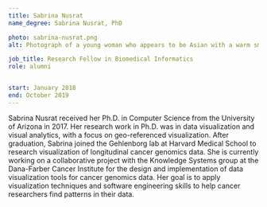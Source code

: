 ```yaml
---
title: Sabrina Nusrat
name_degree: Sabrina Nusrat, PhD

photo: sabrina-nusrat.png
alt: Photograph of a young woman who appears to be Asian with a warm smile wearing the doctorate regalia of the University of Arizona in front of a banner with the university’s colors and insignia.

job_title: Research Fellow in Biomedical Informatics
role: alumni


start: January 2018
end: October 2019
---
```


Sabrina Nusrat received her Ph.D. in Computer Science from the University of Arizona in 2017. Her research work in Ph.D. was in data visualization and visual analytics, with a focus on geo-referenced visualization. After graduation, Sabrina joined the Gehlenborg lab at Harvard Medical School to research visualization of longitudinal cancer genomics data. She is currently working on a collaborative project with the Knowledge Systems group at the Dana-Farber Cancer Institute for the design and implementation of data visualization tools for cancer genomics data. Her goal is to apply visualization techniques and software engineering skills to help cancer researchers find patterns in their data.
